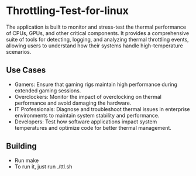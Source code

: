 # Throttling-Test-for-linux
The application is built to monitor and stress-test the thermal performance of CPUs, GPUs, and other critical components. It provides a comprehensive suite of tools for detecting, logging, and analyzing thermal throttling events, allowing users to understand how their systems handle high-temperature scenarios.
## Use Cases
* Gamers: Ensure that gaming rigs maintain high performance during extended gaming sessions.
* Overclockers: Monitor the impact of overclocking on thermal performance and avoid damaging the hardware.
* IT Professionals: Diagnose and troubleshoot thermal issues in enterprise environments to maintain system stability and performance.
* Developers: Test how software applications impact system temperatures and optimize code for better thermal management.
## Building
* Run make
* To run it, just run ./ttl.sh
